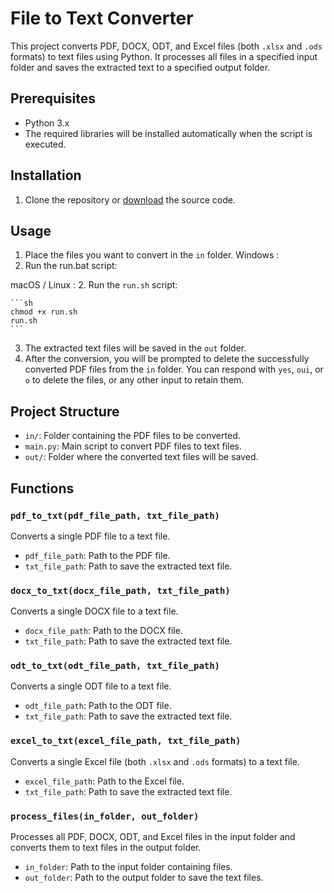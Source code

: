 # File to Text Converter

This project converts PDF, DOCX, ODT, and Excel files (both `.xlsx` and `.ods` formats) to text files using Python. It processes all files in a specified input folder and saves the extracted text to a specified output folder.

## Prerequisites

- Python 3.x
- The required libraries will be installed automatically when the script is executed.

## Installation

1. Clone the repository or [download](https://codeload.github.com/frarthur/to_txt/zip/refs/heads/main) the source code.

## Usage

1. Place the files you want to convert in the `in` folder.
Windows :
2. Run the run.bat script:

macOS / Linux :
2. Run the `run.sh` script:

    ```sh
    chmod +x run.sh
    run.sh
    ```

3. The extracted text files will be saved in the `out` folder.
4. After the conversion, you will be prompted to delete the successfully converted PDF files from the `in` folder. You can respond with `yes`, `oui`, or `o` to delete the files, or any other input to retain them.

## Project Structure
- `in/`: Folder containing the PDF files to be converted.
- `main.py`: Main script to convert PDF files to text files.
- `out/`: Folder where the converted text files will be saved.

## Functions

### `pdf_to_txt(pdf_file_path, txt_file_path)`

Converts a single PDF file to a text file.

- `pdf_file_path`: Path to the PDF file.
- `txt_file_path`: Path to save the extracted text file.

### `docx_to_txt(docx_file_path, txt_file_path)`

Converts a single DOCX file to a text file.

- `docx_file_path`: Path to the DOCX file.
- `txt_file_path`: Path to save the extracted text file.

### `odt_to_txt(odt_file_path, txt_file_path)`

Converts a single ODT file to a text file.

- `odt_file_path`: Path to the ODT file.
- `txt_file_path`: Path to save the extracted text file.

### `excel_to_txt(excel_file_path, txt_file_path)`

Converts a single Excel file (both `.xlsx` and `.ods` formats) to a text file.

- `excel_file_path`: Path to the Excel file.
- `txt_file_path`: Path to save the extracted text file.

### `process_files(in_folder, out_folder)`

Processes all PDF, DOCX, ODT, and Excel files in the input folder and converts them to text files in the output folder.

- `in_folder`: Path to the input folder containing files.
- `out_folder`: Path to the output folder to save the text files.